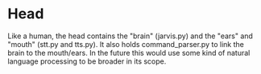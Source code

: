 # Head
Like a human, the head contains the "brain" (jarvis.py) and the "ears" and "mouth" (stt.py and tts.py). It also holds command_parser.py to link the brain to the mouth/ears. In the future this would use some kind of natural language processing to be broader in its scope.